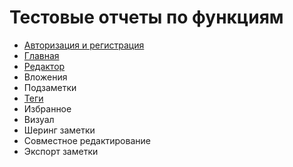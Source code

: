 # Тестовые отчеты по функциям

- [Авторизация и регистрация](/features/registration/README.md)
- [Главная](/features/home/README.md)
- [Редактор](/features/editor/README.md)
- Вложения
- Подзаметки
- [Теги](/features/tags/README.md)
- Избранное
- Визуал
- Шеринг заметки
- Совместное редактирование
- Экспорт заметки